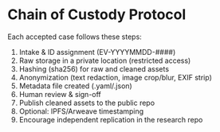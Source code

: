 # Chain of Custody Protocol

Each accepted case follows these steps:
1) Intake & ID assignment (EV-YYYYMMDD-####)
2) Raw storage in a private location (restricted access)
3) Hashing (sha256) for raw and cleaned assets
4) Anonymization (text redaction, image crop/blur, EXIF strip)
5) Metadata file created (.yaml/.json)
6) Human review & sign-off
7) Publish cleaned assets to the public repo
8) Optional: IPFS/Arweave timestamping
9) Encourage independent replication in the research repo
